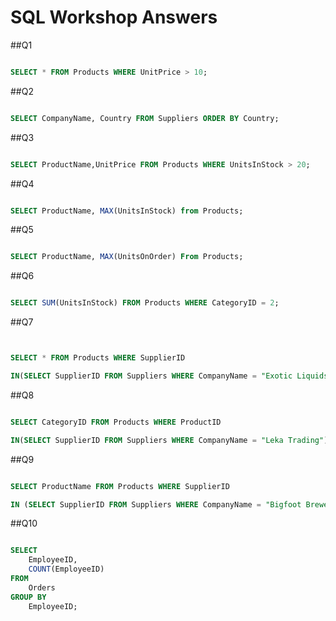 # SQL Workshop Answers

##Q1

```SQL

SELECT * FROM Products WHERE UnitPrice > 10;


```

##Q2

```SQL

SELECT CompanyName, Country FROM Suppliers ORDER BY Country;


```

##Q3

```SQL

SELECT ProductName,UnitPrice FROM Products WHERE UnitsInStock > 20;


```

##Q4

```SQL

SELECT ProductName, MAX(UnitsInStock) from Products;


```

##Q5

```SQL

SELECT ProductName, MAX(UnitsOnOrder) From Products;


```

##Q6

```SQL

SELECT SUM(UnitsInStock) FROM Products WHERE CategoryID = 2;


```

##Q7

```SQL


SELECT * FROM Products WHERE SupplierID

IN(SELECT SupplierID FROM Suppliers WHERE CompanyName = "Exotic Liquids");


```

##Q8

```SQL

SELECT CategoryID FROM Products WHERE ProductID

IN(SELECT SupplierID FROM Suppliers WHERE CompanyName = "Leka Trading");

```

##Q9

```SQL

SELECT ProductName FROM Products WHERE SupplierID

IN (SELECT SupplierID FROM Suppliers WHERE CompanyName = "Bigfoot Breweries")


```

##Q10

```SQL

SELECT 
    EmployeeID, 
    COUNT(EmployeeID) 
FROM 
    Orders 
GROUP BY 
    EmployeeID;
    

```